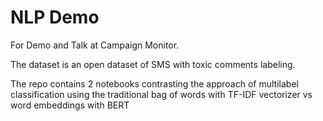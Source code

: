 # NLP Demo

For Demo and Talk at Campaign Monitor.

The dataset is an open dataset of SMS with toxic comments labeling.

The repo contains 2 notebooks contrasting the approach of multilabel classification using the traditional bag of words with TF-IDF vectorizer vs word embeddings with BERT
